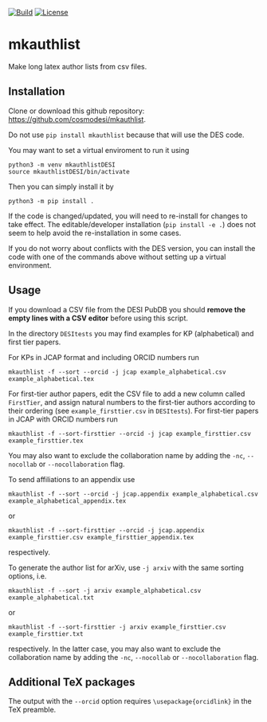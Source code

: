 [![Build](https://github.com/cosmodesi/mkauthlist/actions/workflows/python-package.yml/badge.svg)](https://github.com/cosmodesi/mkauthlist/actions/workflows/python-package.yml)
[![License](https://img.shields.io/badge/license-MIT-blue.svg)](../../)

mkauthlist
==========

Make long latex author lists from csv files.

Installation
------------

Clone or download this github repository: <https://github.com/cosmodesi/mkauthlist>.

Do not use `pip install mkauthlist` because that will use the DES code.

You may want to set a virtual enviroment to run it using

```shell
python3 -m venv mkauthlistDESI
source mkauthlistDESI/bin/activate
```

Then you can simply install it by

```shell
python3 -m pip install .
```
If the code is changed/updated, you will need to re-install for changes to take effect.
The editable/developer installation (`pip install -e .`) does not seem to help avoid the re-installation in some cases.

If you do not worry about conflicts with the DES version, you can install the code with one of the commands above without setting up a virtual environment.

Usage
-----

If you download a CSV file from the DESI PubDB you should **remove the empty lines with a CSV editor** before using this script.

In the directory `DESItests` you may find examples for KP (alphabetical) and first tier papers.

For KPs in JCAP format and including ORCID numbers run

```shell
mkauthlist -f --sort --orcid -j jcap example_alphabetical.csv example_alphabetical.tex
```

For first-tier author papers, edit the CSV file to add a new column called `FirstTier`, and assign natural numbers to the first-tier authors according to their ordering (see `example_firsttier.csv` in `DESItests`).
For first-tier papers in JCAP with ORCID numbers run

```shell
mkauthlist -f --sort-firsttier --orcid -j jcap example_firsttier.csv example_firsttier.tex
```

You may also want to exclude the collaboration name by adding the `-nc`, `--nocollab` or `--nocollaboration` flag.

To send affiliations to an appendix use
```shell
mkauthlist -f --sort --orcid -j jcap.appendix example_alphabetical.csv example_alphabetical_appendix.tex
```
or
```shell
mkauthlist -f --sort-firsttier --orcid -j jcap.appendix example_firsttier.csv example_firsttier_appendix.tex
```
respectively.

To generate the author list for arXiv, use `-j arxiv` with the same sorting options, i.e.
```shell
mkauthlist -f --sort -j arxiv example_alphabetical.csv example_alphabetical.txt
```
or
```shell
mkauthlist -f --sort-firsttier -j arxiv example_firsttier.csv example_firsttier.txt
```
respectively.
In the latter case, you may also want to exclude the collaboration name by adding the `-nc`, `--nocollab` or `--nocollaboration` flag.

Additional TeX packages
-----
The output with the `--orcid` option requires `\usepackage{orcidlink}` in the TeX preamble.


